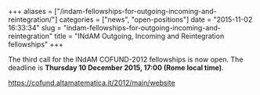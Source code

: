 +++
aliases = ["/indam-fellowships-for-outgoing-incoming-and-reintegration/"]
categories = ["news", "open-positions"]
date = "2015-11-02 16:33:34"
slug = "indam-fellowships-for-outgoing-incoming-and-reintegration"
title = "INdAM Outgoing, Incoming and Reintegration fellowships"
+++

The third call for the INdAM COFUND-2012 fellowships is now open. The
deadline is **Thursday 10 December 2015, 17:00 (Rome local time)**.

<https://cofund.altamatematica.it/2012/main/website>
